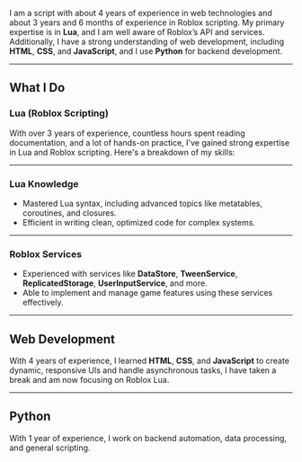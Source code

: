 I am a script with about 4 years of experience in web technologies and about 3 years and 6 months of experience in Roblox scripting. My primary expertise is in **Lua**, and I am well aware of Roblox’s API and services. Additionally, I have a strong understanding of web development, including **HTML**, **CSS**, and **JavaScript**, and I use **Python** for backend development.

---
## What I Do

### Lua (Roblox Scripting)
With over 3 years of experience, countless hours spent reading documentation, and a lot of hands-on practice, I've gained strong expertise in Lua and Roblox scripting. Here's a breakdown of my skills:

---
### Lua Knowledge
- Mastered Lua syntax, including advanced topics like metatables, coroutines, and closures.
- Efficient in writing clean, optimized code for complex systems.
---
### Roblox Services
- Experienced with services like **DataStore**, **TweenService**, **ReplicatedStorage**, **UserInputService**, and more.
- Able to implement and manage game features using these services effectively.
---
## Web Development
With 4 years of experience, I learned **HTML**, **CSS**, and **JavaScript** to create dynamic, responsive UIs and handle asynchronous tasks, I have taken a break and am now focusing on Roblox Lua.

---
## Python
With 1 year of experience, I work on backend automation, data processing, and general scripting.